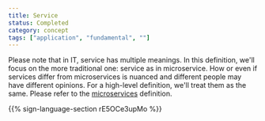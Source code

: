 ```yaml
---
title: Service
status: Completed
category: concept
tags: ["application", "fundamental", ""]
---
```


Please note that in IT, service has multiple meanings. 
In this definition, we'll focus on the more traditional one: service as in microservice. 
How or even if services differ from microservices is nuanced and different people may have different opinions. 
For a high-level definition, we'll treat them as the same. 
Please refer to the [microservices](/microservices-architecture/) definition.

{{% sign-language-section rE5OCe3upMo %}}
